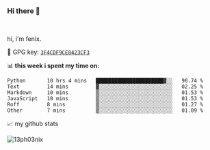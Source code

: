 ### Hi there 👋

<br />

hi, i'm fenix.

:key: GPG key: [`3F4CDF9CE8423CF3`](https://github.com/13ph03nix.gpg)


📊 **this week i spent my time on:**
<!--START_SECTION:waka-->

```text
Python       10 hrs 4 mins   ██████████████████████▓░░   90.74 %
Text         14 mins         ▓░░░░░░░░░░░░░░░░░░░░░░░░   02.25 %
Markdown     10 mins         ▒░░░░░░░░░░░░░░░░░░░░░░░░   01.53 %
JavaScript   10 mins         ▒░░░░░░░░░░░░░░░░░░░░░░░░   01.53 %
Roff         8 mins          ▒░░░░░░░░░░░░░░░░░░░░░░░░   01.27 %
Other        7 mins          ▒░░░░░░░░░░░░░░░░░░░░░░░░   01.09 %
```

<!--END_SECTION:waka-->


📈 my github stats

<a>
<img align="center" src="https://github-readme-stats.vercel.app/api?username=13ph03nix&show_icons=true&hide=stars&theme=blueberry" alt="13ph03nix" />
</a>
